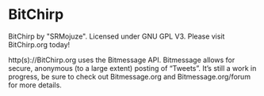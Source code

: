 BitChirp
========

BitChirp by "SRMojuze". Licensed under GNU GPL V3. Please visit BitChirp.org today!

http(s)://BitChirp.org uses the Bitmessage API. Bitmessage allows for secure, anonymous (to a large extent) posting of “Tweets”. It’s still a work in progress, be sure to check out Bitmessage.org and Bitmessage.org/forum for more details.
